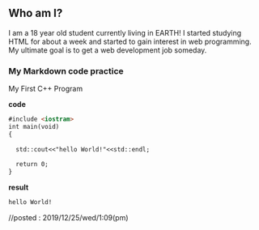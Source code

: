 ## Who am I?

I am a 18 year old student currently living in EARTH! I started studying HTML for about a week and started to gain interest in web programming. My ultimate goal is to get a web development job someday.


### My Markdown code practice

My First C++ Program

**code**
```markdown
#include <iostram>
int main(void)
{
  
  std::cout<<"hello World!"<<std::endl;  
  
  return 0;
}
```
**result**
```markdown
hello World!
```


//posted : 2019/12/25/wed/1:09(pm)
